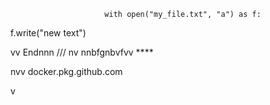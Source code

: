                          with open("my_file.txt", "a") as f:
   f.write("new text")

vv 
Endnnn
/// 
    nv
  nnbfgnbvfvv ****       
              
                   
      
nvv   docker.pkg.github.com     
  
    
  v     
        
             
   
     
  
  
  
     
    
 
  

  
     
    
      
 
  
  
